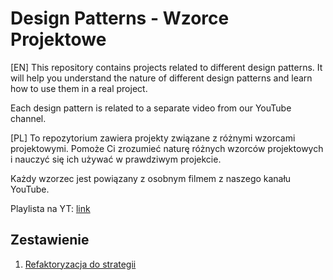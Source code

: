 # Design Patterns - Wzorce Projektowe

[EN] This repository contains projects related to different design patterns. It will help you understand the nature of different design patterns and learn how to use them in a real project.

Each design pattern is related to a separate video from our YouTube channel.

[PL] To repozytorium zawiera projekty związane z różnymi wzorcami projektowymi. Pomoże Ci zrozumieć naturę różnych wzorców projektowych i nauczyć się ich używać w prawdziwym projekcie.

Każdy wzorzec jest powiązany z osobnym filmem z naszego kanału YouTube.

Playlista na YT: [link](https://www.youtube.com/playlist?list=PLJho1cqKni7MpdrsKJIDSFF2_Qot8ffbu)

## Zestawienie

1. [Refaktoryzacja do strategii](./Strategy/README.md)